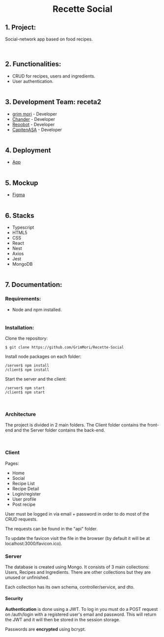 <h1 align="center">Recette Social</h1>

<h2>1. Project:</h2>
<p>Social-network app based on food recipes.</p><br>

<h2>2. Functionalities:</h2>

- CRUD for recipes, users and ingredients.
- User authentication.
<br></br>

<h2>3. Development Team: receta2</h2>

- [grim mori](https://github.com/GrimMori) - Developer
- [Chander](https://github.com/ChanderRom) - Developer
- [Reoobot](https://github.com/Reoobot) - Developer
- [CapitenASA](https://github.com/CapitenASA) - Developer
<br></br>

<h2>4. Deployment</h2>

- [App](https://github.com/GrimMori/Recette-Social)<br></br>


<h2>5. Mockup</h2>

- [Figma](https://www.figma.com/file/HmkQ4Y62TmAeDB2UcXepNk/)<br></br>

<h2>6. Stacks</h2>

- Typescript
- HTML5
- CSS
- React
- Nest
- Axios
- Jest
- MongoDB
<br></br>

<h2>7. Documentation:</h2>
<h3>Requirements:</h3>

- Node and npm installed.
<br></br>

<h3>Installation:</h3>

Clone the repository: 

    $ git clone https://github.com/GrimMori/Recette-Social
Install node packages on each folder: 

    /server$ npm install
    /client$ npm install

Start the server and the client: 

    /server$ npm start
    /client$ npm start
<br>

<h3>Architecture</h3>
<p>The project is divided in 2 main folders. The Client folder contains the front-end and the Server folder contains the back-end.</p><br>
<h3>Client</h3>
<p>Pages:</p>

- Home
- Social
- Recipe List
- Recipe Detail
- Login/register
- User profile
- Post recipe

<p>User must be logged in via email + password in order to do most of the CRUD requests.</p>
<p>The requests can be found in the "api" folder.</p>
<p>To update the favicon visit the file in the browser (by default it will be at localhost:3000/favicon.ico).</p>
<h3>Server</h3>
<p>The database is created using Mongo. It consists of 3 main collections: Users, Recipes and Ingredients. There are other collections but they are unused or unfinished.</p>
<p>Each collection has its own schema, controller/service, and dto.</p>
<h4 id="security">Security</h4>
<p><b>Authentication</b> is done using a JWT. To log in you must do a POST request on /auth/login with a registered user's email and password. This will return the JWT and it will then be stored in the session storage.</p>
<p>Passwords are <b>encrypted</b> using bcrypt.</p>
